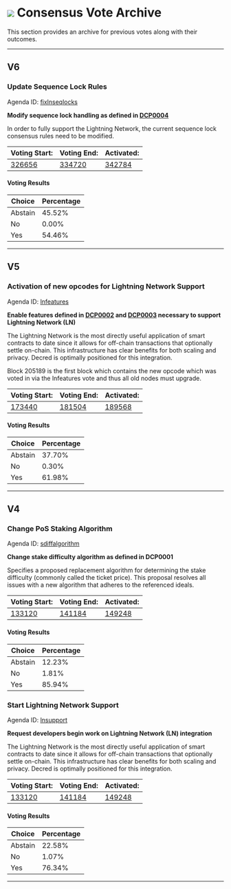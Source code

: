 # <img class="dcr-icon" src="/img/dcr-icons/TicketVoted.svg" /> Consensus Vote Archive


This section provides an archive for previous votes along with their outcomes.

---
## V6

### Update Sequence Lock Rules

Agenda ID: [fixlnseqlocks](https://explorer.dcrdata.org/agenda/fixlnseqlocks)


**Modify sequence lock handling as defined in [DCP0004](https://github.com/decred/dcps/blob/master/dcp-0004/dcp-0004.mediawiki)**

In order to fully support the Lightning Network, the current sequence lock consensus rules need to be modified.

|**Voting Start:**|**Voting End:**|**Activated:**|
|-----------------|---------------|--------------|
[326656](https://explorer.dcrdata.org/block/326656)|[334720](https://explorer.dcrdata.org/block/334720)|[342784](https://explorer.dcrdata.org/block/342784)|

#### Voting Results

|Choice|Percentage|
|------|----------|
|Abstain|45.52%|
|No|0.00%|
|Yes|54.46%|

---

## V5

### Activation of new opcodes for Lightning Network Support

Agenda ID: [lnfeatures](https://explorer.dcrdata.org/agenda/lnfeatures)

**Enable features defined in [DCP0002](https://github.com/decred/dcps/blob/master/dcp-0002/dcp-0002.mediawiki) and [DCP0003](https://github.com/decred/dcps/blob/master/dcp-0003/dcp-0003.mediawiki) necessary to support Lightning Network (LN)**

The Lightning Network is the most directly useful application of smart contracts to date since it allows for off-chain transactions that optionally settle on-chain. This infrastructure has clear benefits for both scaling and privacy. Decred is optimally positioned for this integration.

Block 205189 is the first block which contains the new opcode which was voted in via the lnfeatures vote and thus all old nodes must upgrade.

|**Voting Start:**|**Voting End:**|**Activated:**|
|-----------------|---------------|--------------|
[173440](https://explorer.dcrdata.org/block/133120)|[181504](https://explorer.dcrdata.org/block/181504)|[189568](https://explorer.dcrdata.org/block/189568)|

#### Voting Results

|Choice|Percentage|
|------|----------|
|Abstain|37.70%|
|No|0.30%|
|Yes|61.98%|


---

## V4

### Change PoS Staking Algorithm

Agenda ID:  [sdiffalgorithm](https://explorer.dcrdata.org/agenda/sdiffalgorithm)

**Change stake difficulty algorithm as defined in DCP0001**

Specifies a proposed replacement algorithm for determining the stake difficulty (commonly called the ticket price). This proposal resolves all issues with a new algorithm that adheres to the referenced ideals.

|**Voting Start:**|**Voting End:**|**Activated:**|
|-----------------|---------------|--------------|
[133120](https://explorer.dcrdata.org/block/133120)|[141184](https://explorer.dcrdata.org/block/149248)|[149248](https://explorer.dcrdata.org/block/149248)|

#### Voting Results

|Choice|Percentage|
|------|----------|
|Abstain|12.23%|
|No|1.81%|
|Yes|85.94%|

### Start Lightning Network Support

Agenda ID:  [lnsupport](https://explorer.dcrdata.org/agenda/lnsupport)

**Request developers begin work on Lightning Network (LN) integration**

The Lightning Network is the most directly useful application of smart contracts to date since it allows for off-chain transactions that optionally settle on-chain. This infrastructure has clear benefits for both scaling and privacy. Decred is optimally positioned for this integration.

|**Voting Start:**|**Voting End:**|**Activated:**|
|-----------------|---------------|--------------|
|[133120](https://explorer.dcrdata.org/block/133120)|[141184](https://explorer.dcrdata.org/block/141184)|[149248](https://explorer.dcrdata.org/block/149248)

#### Voting Results

|Choice|Percentage|
|------|----------|
|Abstain|22.58%|
|No|1.07%|
|Yes|76.34%|

---
